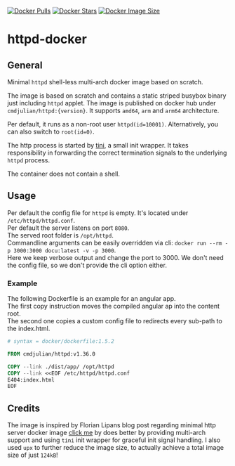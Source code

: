 [![Docker Pulls](https://badgen.net/docker/pulls/cmdjulian/httpd?icon=docker&label=pulls)](https://hub.docker.com/r/cmdjulian/httpd/)
[![Docker Stars](https://badgen.net/docker/stars/cmdjulian/httpd?icon=docker&label=stars)](https://hub.docker.com/r/cmdjulian/httpd/)
[![Docker Image Size](https://badgen.net/docker/size/cmdjulian/httpd?icon=docker&label=image%20size)](https://hub.docker.com/r/cmdjulian/httpd/)

# httpd-docker

## General

Minimal `httpd` shell-less multi-arch docker image based on scratch.

The image is based on scratch and contains a static striped busybox binary just including `httpd` applet.
The image is published on docker hub under `cmdjulian/httpd:{version}`. It supports `amd64`, `arm` and  `arm64`
architecture.

Per default, it runs as a non-root user `httpd(id=10001)`. Alternatively, you can also switch to `root(id=0)`.

The http process is started by [tini](https://github.com/krallin/tini), a small init wrapper. It takes responsibility in
forwarding the correct termination signals to the underlying `httpd` process.

The container does not contain a shell.

## Usage

Per default the config file for `httpd` is empty. It's located under `/etc/httpd/httpd.conf`.  
Per default the server listens on port `8080`.  
The served root folder is `/opt/httpd`.  
Commandline arguments can be easily overridden via cli: `docker run --rm -p 3000:3000 docu:latest -v -p 3000`.  
Here we keep verbose output and change the port to 3000. We don't need the config file, so we don't provide the cli
option either.

### Example

The following Dockerfile is an example for an angular app.  
The first copy instruction moves the compiled angular ap into the content root.  
The second one copies a custom config file to redirects every sub-path to the index.html.

```Dockerfile
# syntax = docker/dockerfile:1.5.2

FROM cmdjulian/httpd:v1.36.0 

COPY --link ./dist/app/ /opt/httpd
COPY --link <<EOF /etc/httpd/httpd.conf
E404:index.html
EOF
```

## Credits

The image is inspired by Florian Lipans blog post regarding minimal http server docker
image [click me](https://lipanski.com/posts/smallest-docker-image-static-website) by does better by providing multi-arch
support and using `tini` init wrapper for graceful init signal handling. I also used `upx` to further reduce the image
size, to actually achieve a total image size of just `124kB`!

